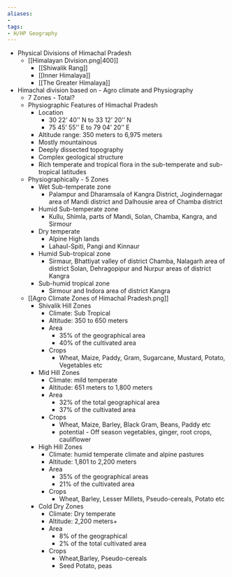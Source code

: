 ```yaml
---
aliases:
- 
tags:
- H/HP Geography
--- 
```

* Physical Divisions of Himachal Pradesh
	* [[Himalayan Division.png|400]]
		* [[Shiwalik Rang]]
		* [[Inner Himalaya]]
		* [[The Greater Himalaya]]
* Himachal division based on - Agro climate and Physiography
	* 7 Zones - Total?
	* Physiographic Features of Himachal Pradesh
		* Location
			* 30 22’ 40’’ N to 33 12’ 20’’ N
			* 75 45’ 55’’ E to 79 04’ 20’’ E
		* Altitude range: 350 meters to 6,975 meters
		* Mostly mountainous
		* Deeply dissected topography
		* Complex geological structure
		* Rich temperate and tropical flora in the sub-temperate and sub-tropical latitudes
	* Physiographically - 5 Zones
		* Wet Sub-temperate zone
			* Palampur and Dharamsala of Kangra District, Jogindernagar area of Mandi district and Dalhousie area of Chamba district
		* Humid Sub-temperate zone
			* Kullu, Shimla, parts of Mandi, Solan, Chamba, Kangra, and Sirmour
		* Dry temperate
			* Alpine High lands
			* Lahaul-Spiti, Pangi and Kinnaur
		* Humid Sub-tropical zone
			* Sirmaur, Bhattiyat valley of district Chamba, Nalagarh area of district Solan, Dehragopipur and Nurpur areas of district Kangra
		* Sub-humid tropical zone
			* Sirmour and Indora area of district Kangra
	* [[Agro Climate Zones of Himachal Pradesh.png]]
		* Shivalik Hill Zones
			* Climate: Sub Tropical
			* Altitude: 350 to 650 meters
			* Area
				* 35% of the geographical area
				* 40% of the cultivated area
			* Crops
				* Wheat, Maize, Paddy, Gram, Sugarcane, Mustard, Potato, Vegetables etc
		* Mid Hill Zones
			* Climate: mild temperate
			* Altitude: 651 meters to 1,800 meters
			* Area
				* 32% of the total geographical area
				* 37% of the cultivated area
			* Crops
				* Wheat, Maize, Barley, Black Gram, Beans, Paddy etc
				* potential - Off season vegetables, ginger, root crops, cauliflower
		* High Hill Zones
			* Climate: humid temperate climate and alpine pastures
			* Altitude: 1,801 to 2,200 meters
			* Area
				* 35% of the geographical areas
				* 21% of the cultivated area
			* Crops
				*  Wheat, Barley, Lesser Millets, Pseudo-cereals, Potato etc
		* Cold Dry Zones
			* Climate: Dry temperate
			* Altitude: 2,200 meters+
			* Area
				* 8% of the geographical
				* 2% of the total cultivated area 
			* Crops
				* Wheat,Barley, Pseudo-cereals
				* Seed Potato, peas